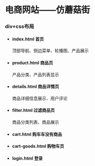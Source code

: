 # 电商网站——仿蘑菇街
### div+css布局 <br>
* #### index.html  首页<br>
  顶部导航、侧边菜单、轮播图、产品展示
  
* #### product.html 商品页<br>
  产品分类、产品列表显示
  
* #### details.html 商品详情页<br>
  商品详细信息展示、用户评论
  
* #### filter.html 过滤商品页<br>
  商品分类列表、商品展示
  
* #### cart.html 购车车没有商品<br>

* #### cart-goods.html  购物车页<br>
* #### login.html  登录
